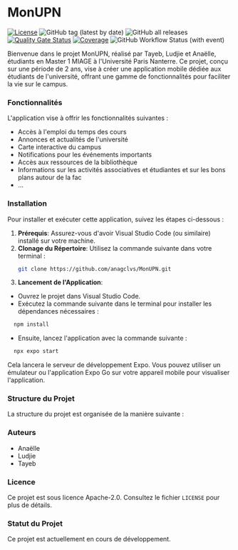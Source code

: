 # MonUPN
[![License](https://img.shields.io/badge/License-Apache%202.0-blue.svg)](https://opensource.org/licenses/Apache-2.0)
![GitHub tag (latest by date)](https://img.shields.io/github/v/tag/anagclvs/MonUPN?label=tag)
![GitHub all releases](https://img.shields.io/github/downloads/anagclvs/MonUPN/total)
[![Quality Gate Status](https://sonarcloud.io/api/project_badges/measure?project=anagclvs_MonUPN&metric=alert_status)](https://sonarcloud.io/summary/new_code?id=anagclvs_MonUPN)
[![Coverage](https://sonarcloud.io/api/project_badges/measure?project=anagclvs_MonUPN&metric=coverage)](https://sonarcloud.io/summary/new_code?id=anagclvs_MonUPN)
![GitHub Workflow Status (with event)](https://img.shields.io/github/actions/workflow/status/anagclvs/MonUPN/build-and-test.yml)



Bienvenue dans le projet MonUPN, réalisé par Tayeb, Ludjie et Anaëlle, étudiants en Master 1 MIAGE à l'Université Paris Nanterre. Ce projet, conçu sur une période de 2 ans, vise à créer une application mobile dédiée aux étudiants de l'université, offrant une gamme de fonctionnalités pour faciliter la vie sur le campus.

### Fonctionnalités

L'application vise à offrir les fonctionnalités suivantes :

- Accès à l'emploi du temps des cours
- Annonces et actualités de l'université
- Carte interactive du campus
- Notifications pour les événements importants
- Accès aux ressources de la bibliothèque
- Informations sur les activités associatives et étudiantes et sur les bons plans autour de la fac
- ...

### Installation

Pour installer et exécuter cette application, suivez les étapes ci-dessous :

1. **Prérequis**: Assurez-vous d'avoir Visual Studio Code (ou similaire) installé sur votre machine.
2. **Clonage du Répertoire**: Utilisez la commande suivante dans votre terminal :
   ```bash
   git clone https://github.com/anagclvs/MonUPN.git
   ```
3. **Lancement de l'Application**: 
- Ouvrez le projet dans Visual Studio Code.
- Exécutez la commande suivante dans le terminal pour installer les dépendances nécessaires :
 ```bash
   npm install
   ```
- Ensuite, lancez l'application avec la commande suivante :
 ```bash
   npx expo start
   ```
Cela lancera le serveur de développement Expo. Vous pouvez utiliser un émulateur ou l'application Expo Go sur votre appareil mobile pour visualiser l'application.

### Structure du Projet

La structure du projet est organisée de la manière suivante :

### Auteurs

- Anaëlle
- Ludjie
- Tayeb

### Licence

Ce projet est sous licence Apache-2.0. Consultez le fichier `LICENSE` pour plus de détails.

### Statut du Projet

Ce projet est actuellement en cours de développement.
